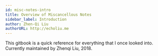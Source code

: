 ```yaml
---
id: misc-notes-intro
title: Overview of Miscancellous Notes
sidebar_label: Introduction
author: Zhen-Qi Liu
authorURL: http://echoliu.me
---
```


This gitbook is a quick reference for everything that I once looked into. Currently maintained by Zhenqi Liu, 2018.
